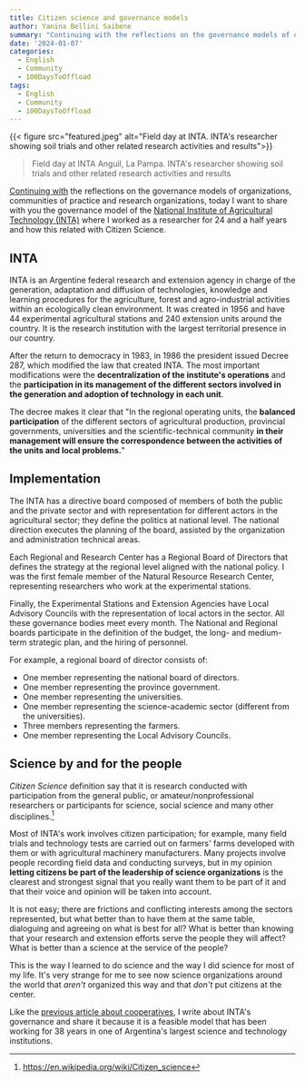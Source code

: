 ```yaml
---
title: Citizen science and governance models
author: Yanina Bellini Saibene
summary: "Continuing with the reflections on the governance models of organizations, communities of practice and research organizations, today I want to share with you the governance model of the National Institute of Agricultural Technology (INTA) where I worked as a researcher for 24 and a half years and how this related with Citizen Science."
date: '2024-01-07'
categories:
  - English
  - Community
  - 100DaysToOffload
tags:
  - English
  - Community
  - 100DaysToOffload
---
```


{{< figure src="featured.jpeg" alt="Field day at INTA. INTA's researcher showing soil trials and other related research activities and results">}}

> Field day at INTA Anguil, La Pampa. INTA's researcher showing soil trials and other related research activities and results


[Continuing with](/blog/2024-01-05-cooperative/) the reflections on the governance models of organizations, communities of practice and research organizations, today I want to share with you the governance model of the [National Institute of Agricultural Technology (INTA)](https://www.argentina.gob.ar/inta) where I worked as a researcher for 24 and a half years and how this related with Citizen Science.

## INTA 

INTA is an Argentine federal research and extension agency in charge of the generation, adaptation and diffusion of technologies, knowledge and learning procedures for the agriculture, forest and agro-industrial activities within an ecologically clean environment. It was created in 1956 and have 44 experimental agricultural stations and 240 extension units around the country.  It is the research institution with the largest territorial presence in our country. 

After the return to democracy in 1983, in 1986 the president issued Decree 287, which modified the law that created INTA. The most important modifications were the **decentralization of the institute's operations** and the **participation in its management of the different sectors involved in the generation and adoption of technology in each unit**.

The decree makes it clear that "In the regional operating units, the **balanced participation** of the different sectors of agricultural production, provincial governments, universities and the scientific-technical community **in their management will ensure the correspondence between the activities of the units and local problems.**" 

## Implementation

The INTA has a directive board composed of members of both the public and the private sector and with representation for different actors in the agricultural sector; they define the politics at national level. The national direction executes the planning of the board, assisted by the organization and administration technical areas.

Each Regional and Research Center has a Regional Board of Directors that defines the strategy at the regional level aligned with the national policy. I was the first female member of the Natural Resource Research Center, representing researchers who work at the experimental stations. 

Finally, the Experimental Stations and Extension Agencies have Local Advisory Councils with the representation of local actors in the sector. All these governance bodies meet every month. The National and Regional boards participate in the definition of the budget, the long- and medium-term strategic plan, and the hiring of personnel. 

For example, a regional board of director consists of:

- One member representing the national board of directors.
- One member representing the province government.
- One member representing the universities.
- One member representing the science-academic sector (different from the universities).
- Three members representing the farmers.
- One member representing the Local Advisory Councils.

## Science by and for the people

_Citizen Science_ definition say that it is research conducted with participation from the general public, or amateur/nonprofessional researchers or participants for science, social science and many other disciplines.[^1]

Most of INTA's work involves citizen participation; for example, many field trials and technology tests are carried out on farmers' farms developed with them or with agricultural machinery manufacturers. Many projects involve people recording field data and conducting surveys, but in my opinion **letting citizens be part of the leadership of science organizations** is the clearest and strongest signal that you really want them to be part of it and that their voice and opinion will be taken into account. 

It is not easy; there are frictions and conflicting interests among the sectors represented, but what better than to have them at the same table, dialoguing and agreeing on what is best for all?  What is better than knowing that your research and extension efforts serve the people they will affect? What is better than a science at the service of the people? 

This is the way I learned to do science and the way I did science for most of my life.  It's very strange for me to see now science organizations around the world that _aren't_ organized this way and that _don't_ put citizens at the center.

Like the [previous article about cooperatives](/blog/2024-01-05-cooperative/), I write about INTA's governance and share it because it is a feasible model that has been working for 38 years in one of Argentina's largest science and technology institutions.  

[^1]: https://en.wikipedia.org/wiki/Citizen_science

